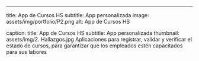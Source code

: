 ---
title: App de Cursos HS
subtitle: App personalizada
image: assets/img/portfolio/P2.png
alt: App de Cursos HS

caption:
  title: App de Cursos HS
  subtitle: App personalizada
  thumbnail: assets/img/2. Hallazgos.jpg
Aplicaciones para registrar, validar y verificar el estado de cursos, para garantizar que los empleados estén capacitados para sus labores

